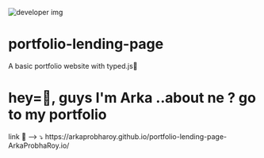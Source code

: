 ![developer img ](https://img.freepik.com/free-vector/web-development-programmer-engineering-coding-website-augmented-reality-interface-screens-developer-project-engineer-programming-software-application-design-cartoon-illustration_107791-3863.jpg)
# portfolio-lending-page
A basic portfolio website with typed.js🎉
<h1> hey=👋, guys I'm Arka ..about ne ? go to my portfolio  </h1>
link 🔗 --> ⤵️
 https://arkaprobharoy.github.io/portfolio-lending-page-ArkaProbhaRoy.io/
